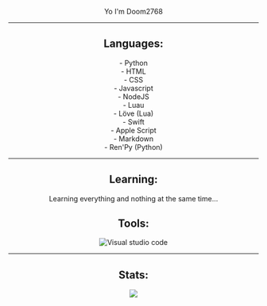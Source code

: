 <div align="center">

Yo I'm Doom2768<br>

---

## Languages:
<div align="center">
    - Python<br>
    - HTML<br>
    - CSS<br>
    - Javascript<br>
    - NodeJS<br>
    - Luau<br>
    - Löve (Lua)<br>
    - Swift<br>
    - Apple Script<br>
    - Markdown<br>
    - Ren'Py (Python)
</div>

---
## Learning:
<div align="center">
    Learning everything and nothing at the same time...
</div>


## Tools:
<div align="center">
    <img alt="Visual studio code" src="https://img.shields.io/badge/Visual%20Studio%20Code-0078d7.svg?style=for-the-badge&logo=visual-studio-code&logoColor=white"/>
</div>

---

## Stats:
<div align="center">
    <picture>
  <source
    srcset="https://github-readme-stats.vercel.app/api?username=Doom2768&show_icons=true&theme=dark"
    media="(prefers-color-scheme: dark)"
  />
  <source
    srcset="https://github-readme-stats.vercel.app/api?username=Doom2768&show_icons=true"
    media="(prefers-color-scheme: light), (prefers-color-scheme: no-preference)"
  />
  <img src="https://github-readme-stats.vercel.app/api?username=Doom2768&show_icons=true" />
</picture>
</div>

</div>

